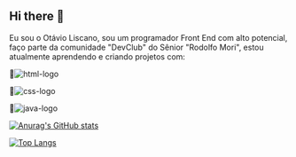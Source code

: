 ## Hi there 👋

Eu sou o Otávio Liscano, sou um programador Front End com alto potencial, faço parte da comunidade "DevClub" do Sênior "Rodolfo Mori", estou atualmente aprendendo e criando projetos com:
<br>

:pushpin:<img src="https://img.shields.io/badge/HTML5-E34F26?style=for-the-badge&logo=html5&logoColor=white" alt="html-logo" />

:pushpin:<img src="https://img.shields.io/badge/CSS-239120?&style=for-the-badge&logo=css3&logoColor=white" alt="css-logo" />

:pushpin:<img src="https://img.shields.io/badge/Java-ED8B00?style=for-the-badge&logo=openjdk&logoColor=white" alt="java-logo" />

[![Anurag's GitHub stats](https://github-readme-stats.vercel.app/api?username=otavioliscano)](https://github.com/anuraghazra/github-readme-stats)

[![Top Langs](https://github-readme-stats.vercel.app/api/top-langs/?username=otavioliscano)](https://github.com/anuraghazra/github-readme-stats)
